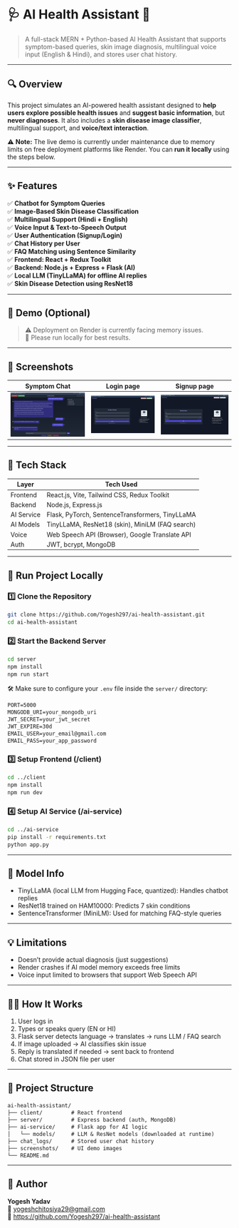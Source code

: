 # 🩺 AI Health Assistant 🤖

> A full-stack MERN + Python-based AI Health Assistant that supports symptom-based queries, skin image diagnosis, multilingual voice input (English & Hindi), and stores user chat history.

---

## 🔍 Overview

This project simulates an AI-powered health assistant designed to **help users explore possible health issues** and **suggest basic information**, but **never diagnoses**. It also includes a **skin disease image classifier**, multilingual support, and **voice/text interaction**.

⚠️ **Note:** The live demo is currently under maintenance due to memory limits on free deployment platforms like Render. You can **run it locally** using the steps below.

---

## ✨ Features

✅ **Chatbot for Symptom Queries**  
✅ **Image-Based Skin Disease Classification**  
✅ **Multilingual Support (Hindi + English)**  
✅ **Voice Input & Text-to-Speech Output**  
✅ **User Authentication (Signup/Login)**  
✅ **Chat History per User**  
✅ **FAQ Matching using Sentence Similarity**  
✅ **Frontend: React + Redux Toolkit**  
✅ **Backend: Node.js + Express + Flask (AI)**  
✅ **Local LLM (TinyLLaMA) for offline AI replies**  
✅ **Skin Disease Detection using ResNet18**

---

## 🎥 Demo (Optional)

> ⚠️ Deployment on Render is currently facing memory issues.  
> 🔧 Please run locally for best results.

---

## 📸 Screenshots

| Symptom Chat | Login page | Signup page |
|--------------|---------------|-------------------|
| ![chat](screenshots/chat.png) | ![image](screenshots/Login.png) | ![voice](screenshots/signup.png) |

---

## 🧠 Tech Stack

| Layer     | Tech Used                                        |
|-----------|--------------------------------------------------|
| Frontend  | React.js, Vite, Tailwind CSS, Redux Toolkit      |
| Backend   | Node.js, Express.js                              |
| AI Service| Flask, PyTorch, SentenceTransformers, TinyLLaMA |
| AI Models | TinyLLaMA, ResNet18 (skin), MiniLM (FAQ search)  |
| Voice     | Web Speech API (Browser), Google Translate API   |
| Auth      | JWT, bcrypt, MongoDB                             |


---

## 🚀 Run Project Locally

### 1️⃣ Clone the Repository

```bash
git clone https://github.com/Yogesh297/ai-health-assistant.git
cd ai-health-assistant
```

### 2️⃣ Start the Backend Server

```bash
cd server
npm install
npm run start
```

🛠️ Make sure to configure your `.env` file inside the `server/` directory:

```env
PORT=5000
MONGODB_URI=your_mongodb_uri
JWT_SECRET=your_jwt_secret
JWT_EXPIRE=30d
EMAIL_USER=your_email@gmail.com
EMAIL_PASS=your_app_password
```

### 3️⃣ Setup Frontend (/client)

```bash
cd ../client
npm install
npm run dev
```

### 4️⃣ Setup AI Service (/ai-service)

```bash
cd ../ai-service
pip install -r requirements.txt
python app.py
```

---

## 🧪 Model Info

- TinyLLaMA (local LLM from Hugging Face, quantized): Handles chatbot replies  
- ResNet18 trained on HAM10000: Predicts 7 skin conditions  
- SentenceTransformer (MiniLM): Used for matching FAQ-style queries

---

## 💡 Limitations

- Doesn’t provide actual diagnosis (just suggestions)  
- Render crashes if AI model memory exceeds free limits  
- Voice input limited to browsers that support Web Speech API

---

## 🙋‍♂️ How It Works

1. User logs in  
2. Types or speaks query (EN or HI)  
3. Flask server detects language → translates → runs LLM / FAQ search  
4. If image uploaded → AI classifies skin issue  
5. Reply is translated if needed → sent back to frontend  
6. Chat stored in JSON file per user

---

## 📁 Project Structure

```
ai-health-assistant/
├── client/         # React frontend
├── server/         # Express backend (auth, MongoDB)
├── ai-service/     # Flask app for AI logic
│   └── models/     # LLM & ResNet models (downloaded at runtime)
├── chat_logs/      # Stored user chat history
├── screenshots/    # UI demo images
└── README.md
```

---

## 🙌 Author

**Yogesh Yadav**  
📧 yogeshchitosiya29@gmail.com  
🔗 https://github.com/Yogesh297/ai-health-assistant
